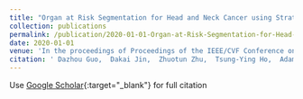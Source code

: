 ```yaml
---
title: "Organ at Risk Segmentation for Head and Neck Cancer using Stratified Learning and Neural Architecture Search"
collection: publications
permalink: /publication/2020-01-01-Organ-at-Risk-Segmentation-for-Head-and-Neck-Cancer-using-Stratified-Learning-and-Neural-Architecture-Search
date: 2020-01-01
venue: 'In the proceedings of Proceedings of the IEEE/CVF Conference on Computer Vision and Pattern Recognition'
citation: ' Dazhou Guo,  Dakai Jin,  Zhuotun Zhu,  Tsung-Ying Ho,  Adam Harrison,  Chun-Hung Chao,  Jing Xiao,  Le Lu, &quot;Organ at Risk Segmentation for Head and Neck Cancer using Stratified Learning and Neural Architecture Search.&quot; In the proceedings of Proceedings of the IEEE/CVF Conference on Computer Vision and Pattern Recognition, 2020.'
---
```

Use [Google Scholar](https://scholar.google.com/scholar?q=Organ+at+Risk+Segmentation+for+Head+and+Neck+Cancer+using+Stratified+Learning+and+Neural+Architecture+Search){:target="_blank"} for full citation